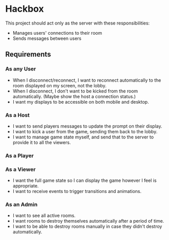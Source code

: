 # Hackbox

This project should act only as the server with these responsibilities:
- Manages users' connections to their room
- Sends messages between users

## Requirements
### As any User
- When I disconnect/reconnect, I want to reconnect automatically to the room displayed on my screen, not the lobby.
- When I disconnect, I don't want to be kicked from the room automatically. (Maybe show the host a connection status.)
- I want my displays to be accessible on both mobile and desktop.

### As a Host
- I want to send players messages to update the prompt on their display.
- I want to kick a user from the game, sending them back to the lobby.
- I want to manage game state myself, and send that to the server to provide it to all the viewers.

### As a Player

### As a Viewer
- I want the full game state so I can display the game however I feel is appropriate.
- I want to receive events to trigger transitions and animations.

### As an Admin
- I want to see all active rooms.
- I want rooms to destroy themselves automatically after a period of time.
- I want to be able to destroy rooms manually in case they didn't destroy automatically.
